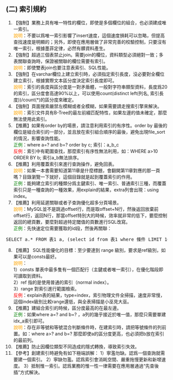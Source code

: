## (二) 索引規約
1. 【強制】業務上具有唯一特性的欄位，即使是多個欄位的組合，也必須建成唯一索引。 
<br><span style="color:orange">說明</span>：不要以爲唯一索引影響了insert速度，這個速度損耗可以忽略，但提高查找速度是明顯的；另外，即使在應用層做了非常完善的校驗控制，只要沒有唯一索引，根據墨菲定律，必然有髒資料產生。 
2. 【強制】超過三個表禁止join。需要join的欄位，資料類型必須絕對一致；多表關聯查詢時，保證被關聯的欄位需要有索引。 
<br><span style="color:orange">說明</span>：即使雙表join也要注意表索引、SQL性能。 
3. 【強制】在varchar欄位上建立索引時，必須指定索引長度，沒必要對全欄位建立索引，根據實際文本區分度決定索引長度即可。 
<br><span style="color:orange">說明</span>：索引的長度與區分度是一對矛盾體，一般對字符串類型資料，長度爲20的索引，區分度會高達90%以上，可以使用count(distinct left(列名, 索引長度))/count(*)的區分度來確定。 
4. 【強制】頁面搜索嚴禁左模糊或者全模糊，如果需要請走搜索引擎來解決。 
<br><span style="color:orange">說明</span>：索引文件具有B-Tree的最左前綴匹配特性，如果左邊的值未確定，那麼無法使用此索引。
5. 【推薦】如果有order by的場景，請注意利用索引的有序性。order by 最後的欄位是組合索引的一部分，並且放在索引組合順序的最後，避免出現file_sort的情況，影響查詢性能。 
<br><span style="color:green">正例</span>：where a=? and b=? order by c; 索引：a_b_c 
<br><span style="color:red">反例</span>：索引中有範圍查找，那麼索引有序性無法利用，如：WHERE a>10 ORDER BY b; 索引a_b無法排序。 
6. 【推薦】利用覆蓋索引來進行查詢操作，避免回表。 
<br><span style="color:orange">說明</span>：如果一本書需要知道第11章是什麼標題，會翻開第11章對應的那一頁嗎？目錄瀏覽一下就好，這個目錄就是起到覆蓋索引的作用。 
<br><span style="color:green">正例</span>：能夠建立索引的種類分爲主鍵索引、唯一索引、普通索引三種，而覆蓋索引只是一種查詢的一種效果，用explain的結果，extra列會出現：using index。 
7. 【推薦】利用延遲關聯或者子查詢優化超多分頁場景。 <br><span style="color:orange">說明</span>：MySQL並不是跳過offset行，而是取offset+N行，然後返回放棄前offset行，返回N行，那當offset特別大的時候，效率就非常的低下，要麼控制返回的總頁數，要麼對超過特定閾值的頁數進行SQL改寫。 
<br><span style="color:green">正例</span>：先快速定位需要獲取的id段，然後再關聯：       
<pre>SELECT a.* FROM 表1 a, (select id from 表1 where 條件 LIMIT 100000,20 ) b where a.id=b.id </pre>
8. 【推薦】 SQL性能優化的目標：至少要達到 range 級別，要求是ref級別，如果可以是consts最好。 
<br><span style="color:orange">說明</span>：  
1）consts 單表中最多隻有一個匹配行（主鍵或者唯一索引），在優化階段即可讀取到資料。  
2）ref 指的是使用普通的索引（normal index）。  
3）range 對索引進行範圍檢索。 <br><span style="color:red">反例</span>：explain表的結果，type=index，索引物理文件全掃描，速度非常慢，這個index級別比較range還低，與全表掃描是小巫見大巫。 
9. 【推薦】建組合索引的時候，區分度最高的在最左邊。 <br><span style="color:green">正例</span>：如果where a=? and b=? ，a列的幾乎接近於唯一值，那麼只需要單建idx_a索引即可。 
<br><span style="color:orange">說明</span>：存在非等號和等號混合判斷條件時，在建索引時，請把等號條件的列前置。如：where a>? and b=? 那麼即使a的區分度更高，也必須把b放在索引的最前列。 
10. 【推薦】防止因欄位類型不同造成的隱式轉換，導致索引失效。 
11. 【參考】創建索引時避免有如下極端誤解：  1）寧濫勿缺。認爲一個查詢就需要建一個索引。  2）寧缺勿濫。認爲索引會消耗空間、嚴重拖慢更新和新增速度。  3）抵制惟一索引。認爲業務的惟一性一律需要在應用層通過“先查後插”方式解決。 